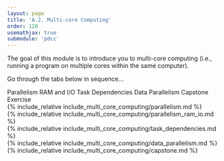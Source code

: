 ```yaml
---
layout: page
title: 'A.2. Multi-core Computing'
order: 120
usemathjax: true
submodule: 'pdcc'
---
```


The goal of this module is to introduce you to multi-core computing (i.e., running a program on multiple cores within the same computer).

Go through the tabs below in sequence...

<div class="ui pointing secondary menu">
  <a class="item" data-tab="parallelism">Parallelism</a>
  <a class="item" data-tab="ram-and-io">RAM and I/O</a>
  <a class="item" data-tab="dependencies">Task Dependencies </a>
  <a class="item" data-tab="data-parallelism">Data Parallelism</a>
  <a class="item" data-tab="capstone">Capstone Exercise</a>
</div>

<div markdown="1" class="ui tab segment active" data-tab="parallelism">
  {% include_relative include_multi_core_computing/parallelism.md %}
</div>

<div markdown="1" class="ui tab segment" data-tab="ram-and-io">
  {% include_relative include_multi_core_computing/parallelism_ram_io.md %}
</div>

<div markdown="1" class="ui tab segment" data-tab="dependencies">
  {% include_relative include_multi_core_computing/task_dependencies.md %}
</div>

<div markdown="1" class="ui tab segment" data-tab="data-parallelism">
  {% include_relative include_multi_core_computing/data_parallelism.md %}
</div>

<div markdown="1" class="ui tab segment" data-tab="capstone">
  {% include_relative include_multi_core_computing/capstone.md %}
</div>
